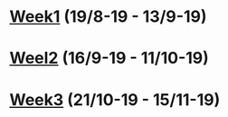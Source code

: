 # [Week1](https://github.com/MartinFrederiksen/CPH-3Sem/tree/master/Flow1/Week1) (19/8-19 - 13/9-19)


# [Weel2](https://github.com/MartinFrederiksen/CPH-3Sem/tree/master/Flow1/Week2) (16/9-19 - 11/10-19)

# [Week3](https://github.com/MartinFrederiksen/CPH-3Sem/tree/master/Flow1/Week3) (21/10-19 - 15/11-19)
